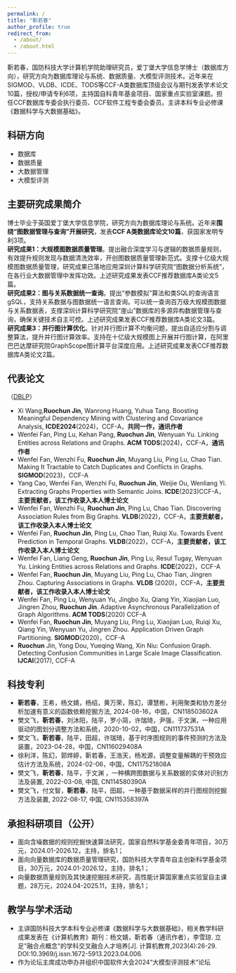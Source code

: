 ```yaml
---
permalink: /
title: "靳若春"
author_profile: true
redirect_from: 
  - /about/
  - /about.html
---
```


靳若春，国防科技大学计算机学院助理研究员，爱丁堡大学信息学博士（数据库方向），研究方向为数据库理论与系统、数据质量、大模型评测技术。近年来在SIGMOD、VLDB、ICDE、TODS等CCF-A类数据库顶级会议与期刊发表学术论文10篇，授权/申请专利6项，主持国自科青年基金项目、国家重点实验室课题。担任CCF数据库专委会执行委员、CCF软件工程专委会委员。主讲本科专业必修课《数据科学与大数据基础》。

科研方向
------
* 数据库
* 数据质量
* 大数据管理
* 大模型评测
  
主要研究成果简介
------

博士毕业于英国爱丁堡大学信息学院，研究方向为数据库理论与系统。近年来**围绕“图数据管理与查询”开展研究**，发表**CCF A类数据库论文10篇**，获国家发明专利3项。  
**研究成果1：大规模图数据质量管理**。提出融合深度学习与逻辑的数据质量规则，有效提升规则发现与数据清洗效率，开创图数据质量管理新范式。支撑十亿级大规模图数据质量管理，研究成果已落地应用深圳计算科学研究院“图数据分析系统”，在各行业大数据管理中发挥功效。上述研究成果发表CCF推荐数据库A类论文5篇。  
**研究成果2：图与关系数据统一查询**。提出“参数模拟”算法和类SQL的查询语言gSQL，支持关系数据与图数据统一语言查询。可以统一查询百万级大规模图数据与关系数据表，支撑深圳计算科学研究院“崖山”数据库的多源异构数据管理与查询，确保关键技术自主可控。上述研究成果发表CCF推荐数据库A类论文3篇。  
**研究成果3：并行图计算优化**。针对并行图计算不均衡问题，提出自适应分割与调整算法，提升并行图计算效率。支持在十亿级大规模图上开展并行图计算，在阿里巴巴达摩研究院GraphScope图计算平台深度应用。上述研究成果发表CCF推荐数据库A类论文2篇。


代表论文
------
（[DBLP](https://dblp.uni-trier.de/pid/197/9561.html)）  
* Xi Wang,**Ruochun Jin**, Wanrong Huang, Yuhua Tang. Boosting Meaningful Dependency Mining with Clustering and Covariance Analysis, **ICDE2024**(2024)，CCF-A，**共同一作，通讯作者**
* Wenfei Fan, Ping Lu, Kehan Pang, **Ruochun Jin**, Wenyuan Yu. Linking Entities across Relations and Graphs. **ACM TODS**(2024)，CCF-A，**通讯作者**
* Wenfei Fan, Wenzhi Fu, **Ruochun Jin**, Muyang Liu, Ping Lu, Chao Tian. Making It Tractable to Catch Duplicates and Conflicts in Graphs. **SIGMOD**(2023)，CCF-A
* Yang Cao, Wenfei Fan, Wenzhi Fu, **Ruochun Jin**, Weijie Ou, Wenliang Yi. Extracting Graphs Properties with Semantic Joins. **ICDE**(2023)CCF-A，**主要贡献者，该工作收录入本人博士论文**
* Wenfei Fan, Wenzhi Fu, **Ruochun Jin**, Ping Lu, Chao Tian. Discovering Association Rules from Big Graphs. **VLDB**(2022)，CCF-A，**主要贡献者，该工作收录入本人博士论文**
* Wenfei Fan, **Ruochun Jin**, Ping Lu, Chao Tian, Ruiqi Xu. Towards Event Prediction in Temporal Graphs. **VLDB**(2022)，CCF-A，**主要贡献者，该工作收录入本人博士论文**
* Wenfei Fan, Liang Geng, **Ruochun Jin**, Ping Lu, Resul Tugay, Wenyuan Yu. Linking Entities across Relations and Graphs. **ICDE**(2022)，CCF-A
* Wenfei Fan, **Ruochun Jin**, Muyang Liu, Ping Lu, Chao Tian, Jingren Zhou. Capturing Associations in Graphs. **VLDB** (2020)，CCF-A，**主要贡献者，该工作收录入本人博士论文**
* Wenfei Fan, Ping Lu, Wenyuan Yu, Jingbo Xu, Qiang Yin, Xiaojian Luo, Jingren Zhou, **Ruochun Jin**. Adaptive Asynchronous Parallelization of Graph Algorithms. **ACM TODS**(2020) CCF-A
* Wenfei Fan, **Ruochun Jin**, Muyang Liu, Ping Lu, Xiaojian Luo, Ruiqi Xu, Qiang Yin, Wenyuan Yu, Jingren Zhou. Application Driven Graph Partitioning. **SIGMOD**(2020)，CCF-A
* **Ruochun** Jin, Yong Dou, Yueqing Wang, Xin Niu: Confusion Graph. Detecting Confusion Communities in Large Scale Image Classification. **IJCAI**(2017), CCF-A

科技专利
-------
* **靳若春**，王希，杨文婧，杨绍，黄万荣，陈幻，谭慧彬，利用聚类和协方差分析加速有意义的函数依赖挖掘方法, 2024-08-16，中国，CN118503602A
* 樊文飞，**靳若春**，刘沐阳，陆平，罗小简，许瑞琦，尹强，于文渊，一种应用驱动的图划分调整方法和系统，2020-10-02，中国，CN111737531A
* 樊文飞，**靳若春**，陆平，田超，许瑞琦，基于时序图规则的事件预测的方法及装置，2023-04-28，中国，CN116029408A
* 徐利洋，陈幻，郭烨婷，靳若春，王浩天，杨凇源，调整变量解耦的干预效应估计方法及系统，2024-02-06，中国，CN117521808A
*	樊文飞，**靳若春**，陆平，于文渊 ，一种横跨图数据与关系数据的实体对识别方法及装置, 2022-03-08, 中国, CN114580390A 
*	樊文飞，付文智，**靳若春**，陆平，田超，一种基于数据采样的并行图规则挖掘方法及装置, 2022-08-17, 中国, CN115358397A 



承担科研项目（公开）
------
* 面向含噪数据的规则挖掘快速算法研究，国家自然科学基金委青年项目，30万元，2024.01-2026.12，主持，排名1；
* 面向向量数据库的数据质量管理研究，国防科技大学青年自主创新科学基金项目，30万元，2024.01-2026.12，主持，排名1；
* 向量数据质量规则及其快速挖掘技术研究，高性能计算国家重点实验室自主课题，28万元，2024.04-2025.11，主持，排名1；


教学与学术活动
------
* 主讲国防科技大学本科专业必修课《数据科学与大数据基础》，相关教学科研成果发表在《计算机教育》期刊：杨文婧，靳若春（通讯作者），李雪琼. 立足"融合点概念"的学科交叉融合人才培养[J]. 计算机教育,2023(4):26-29. DOI:10.3969/j.issn.1672-5913.2023.04.006.
* 作为论坛主席成功申办并组织中国软件大会2024“大模型评测技术”论坛


